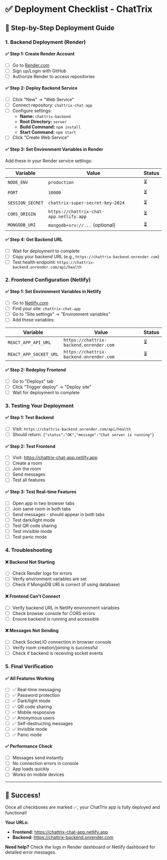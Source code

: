 # ✅ Deployment Checklist - ChatTrix

## 🚀 Step-by-Step Deployment Guide

### 1. Backend Deployment (Render)

#### ✅ Step 1: Create Render Account
- [ ] Go to [Render.com](https://render.com)
- [ ] Sign up/Login with GitHub
- [ ] Authorize Render to access repositories

#### ✅ Step 2: Deploy Backend Service
- [ ] Click "New" → "Web Service"
- [ ] Connect repository: `chattrix-chat-app`
- [ ] Configure settings:
  - **Name:** `chattrix-backend`
  - **Root Directory:** `server`
  - **Build Command:** `npm install`
  - **Start Command:** `npm start`
- [ ] Click "Create Web Service"

#### ✅ Step 3: Set Environment Variables in Render
Add these in your Render service settings:

| Variable | Value | Status |
|----------|-------|--------|
| `NODE_ENV` | `production` | ⏳ |
| `PORT` | `10000` | ⏳ |
| `SESSION_SECRET` | `chattrix-super-secret-key-2024` | ⏳ |
| `CORS_ORIGIN` | `https://chattrix-chat-app.netlify.app` | ⏳ |
| `MONGODB_URI` | `mongodb+srv://...` (optional) | ⏳ |

#### ✅ Step 4: Get Backend URL
- [ ] Wait for deployment to complete
- [ ] Copy your backend URL (e.g., `https://chattrix-backend.onrender.com`)
- [ ] Test health endpoint: `https://chattrix-backend.onrender.com/api/health`

### 2. Frontend Configuration (Netlify)

#### ✅ Step 1: Set Environment Variables in Netlify
- [ ] Go to [Netlify.com](https://netlify.com)
- [ ] Find your site: `chattrix-chat-app`
- [ ] Go to "Site settings" → "Environment variables"
- [ ] Add these variables:

| Variable | Value | Status |
|----------|-------|--------|
| `REACT_APP_API_URL` | `https://chattrix-backend.onrender.com` | ⏳ |
| `REACT_APP_SOCKET_URL` | `https://chattrix-backend.onrender.com` | ⏳ |

#### ✅ Step 2: Redeploy Frontend
- [ ] Go to "Deploys" tab
- [ ] Click "Trigger deploy" → "Deploy site"
- [ ] Wait for deployment to complete

### 3. Testing Your Deployment

#### ✅ Step 1: Test Backend
- [ ] Visit: `https://chattrix-backend.onrender.com/api/health`
- [ ] Should return: `{"status":"OK","message":"Chat server is running"}`

#### ✅ Step 2: Test Frontend
- [ ] Visit: https://chattrix-chat-app.netlify.app
- [ ] Create a room
- [ ] Join the room
- [ ] Send messages
- [ ] Test all features

#### ✅ Step 3: Test Real-time Features
- [ ] Open app in two browser tabs
- [ ] Join same room in both tabs
- [ ] Send messages - should appear in both tabs
- [ ] Test dark/light mode
- [ ] Test QR code sharing
- [ ] Test invisible mode
- [ ] Test panic mode

### 4. Troubleshooting

#### ❌ Backend Not Starting
- [ ] Check Render logs for errors
- [ ] Verify environment variables are set
- [ ] Check if MongoDB URI is correct (if using database)

#### ❌ Frontend Can't Connect
- [ ] Verify backend URL in Netlify environment variables
- [ ] Check browser console for CORS errors
- [ ] Ensure backend is running and accessible

#### ❌ Messages Not Sending
- [ ] Check Socket.IO connection in browser console
- [ ] Verify room creation/joining is successful
- [ ] Check if backend is receiving socket events

### 5. Final Verification

#### ✅ All Features Working
- [ ] ✅ Real-time messaging
- [ ] ✅ Password protection
- [ ] ✅ Dark/light mode
- [ ] ✅ QR code sharing
- [ ] ✅ Mobile responsive
- [ ] ✅ Anonymous users
- [ ] ✅ Self-destructing messages
- [ ] ✅ Invisible mode
- [ ] ✅ Panic mode

#### ✅ Performance Check
- [ ] Messages send instantly
- [ ] No connection errors in console
- [ ] App loads quickly
- [ ] Works on mobile devices

---

## 🎉 Success!

Once all checkboxes are marked ✅, your ChatTrix app is fully deployed and functional!

**Your URLs:**
- **Frontend:** https://chattrix-chat-app.netlify.app
- **Backend:** https://chattrix-backend.onrender.com

**Need help?** Check the logs in Render dashboard or Netlify dashboard for detailed error messages. 